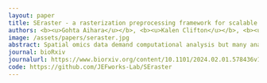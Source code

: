 ```yaml
---
layout: paper
title: SEraster - a rasterization preprocessing framework for scalable spatial omics data analysis
authors: <b><u>Gohta Aihara</u></b>, <b><u>Kalen Clifton</u></b>, <b><u>Mayling Chen</u></b>, <b><u>Lyla Atta</u></b>, <b><u>Brendan F. Miller</u></b>, <b>Jean Fan^</b>
image: /assets/papers/seraster.jpg
abstract: Spatial omics data demand computational analysis but many analysis tools have computational resource requirements that increase with the number of cells analyzed. This presents scalability challenges as researchers use spatial omics technologies to profile millions of cells. To enhance the scalability of spatial omics data analysis, we developed a rasterization preprocessing framework called SEraster that aggregates cellular information into spatial pixels. We apply SEraster to both real and simulated spatial omics data prior to spatial variable gene expression analysis to demonstrate that such preprocessing can reduce resource requirements while maintaining high performance. We further integrate SEraster with existing analysis tools to characterize cell-type spatial cooccurrence. Finally, we apply SEraster to enable analysis of a mouse pup spatial omics dataset with over a million cells to identify tissue-level and cell-type-specific spatially variable genes as well as cooccurring cell-types that recapitulate expected organ structures.
journal: bioRxiv
journalurl: https://www.biorxiv.org/content/10.1101/2024.02.01.578436v1
code: https://github.com/JEFworks-Lab/SEraster
---
```

